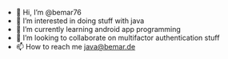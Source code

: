 - 👋 Hi, I’m @bemar76
- 👀 I’m interested in doing stuff with java
- 🌱 I’m currently learning android app programming
- 💞️ I’m looking to collaborate on multifactor authentication stuff
- 📫 How to reach me java@bemar.de

<!---
bemar76/bemar76 is a ✨ special ✨ repository because its `README.md` (this file) appears on your GitHub profile.
You can click the Preview link to take a look at your changes.
--->
